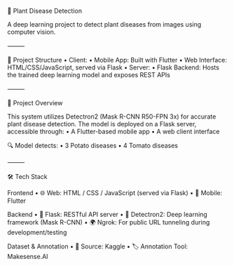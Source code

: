 🌿 Plant Disease Detection

A deep learning project to detect plant diseases from images using computer vision.

⸻

📁 Project Structure
	•	Client:
	•	Mobile App: Built with Flutter
	•	Web Interface: HTML/CSS/JavaScript, served via Flask
	•	Server:
	•	Flask Backend: Hosts the trained deep learning model and exposes REST APIs

⸻

📌 Project Overview

This system utilizes Detectron2 (Mask R-CNN R50-FPN 3x) for accurate plant disease detection. The model is deployed on a Flask server, accessible through:
	•	A Flutter-based mobile app
	•	A web client interface

🔍 Model detects:
	•	3 Potato diseases
	•	4 Tomato diseases

⸻

🛠️ Tech Stack

Frontend
	•	🌐 Web: HTML / CSS / JavaScript (served via Flask)
	•	📱 Mobile: Flutter

Backend
	•	🚀 Flask: RESTful API server
	•	🧠 Detectron2: Deep learning framework (Mask R-CNN)
	•	🌍 Ngrok: For public URL tunneling during development/testing

Dataset & Annotation
	•	📂 Source: Kaggle
	•	🏷 Annotation Tool: Makesense.AI